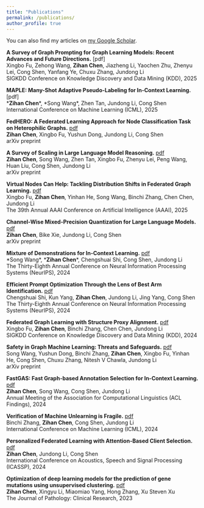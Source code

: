 ```yaml
---
title: "Publications"
permalink: /publications/
author_profile: true
---
```

You can also find my articles on [my Google Scholar](https://scholar.google.com/citations?user=ylbrk-oAAAAJ).

**A Survey of Graph Prompting for Graph Learning Models: Recent Advances and Future Directions.** [pdf]<br>
Xingbo Fu, Zehong Wang, **Zihan Chen**, Jiazheng Li, Yaochen Zhu, Zhenyu Lei, Cong Shen, Yanfang Ye, Chuxu Zhang, Jundong Li<br>
SIGKDD Conference on Knowledge Discovery and Data Mining (KDD), 2025

**MAPLE: Many-Shot Adaptive Pseudo-Labeling for In-Context Learning.** [pdf]<br>
\***Zihan Chen**\*, \*Song Wang\*, Zhen Tan, Jundong Li, Cong Shen<br>
International Conference on Machine Learning (ICML), 2025

**FedHERO: A Federated Learning Approach for Node Classification Task on Heterophilic Graphs.** [pdf](https://arxiv.org/abs/2504.21206)<br>
**Zihan Chen**, Xingbo Fu, Yushun Dong, Jundong Li, Cong Shen<br>
arXiv preprint

**A Survey of Scaling in Large Language Model Reasoning.** [pdf](https://arxiv.org/abs/2504.02181)<br>
**Zihan Chen**, Song Wang, Zhen Tan, Xingbo Fu, Zhenyu Lei, Peng Wang, Huan Liu, Cong Shen, Jundong Li<br>
arXiv preprint

**Virtual Nodes Can Help: Tackling Distribution Shifts in Federated Graph Learning.** [pdf](https://arxiv.org/abs/2412.19229)<br>
Xingbo Fu, **Zihan Chen**, Yinhan He, Song Wang, Binchi Zhang, Chen Chen, Jundong Li<br> 
The 39th Annual AAAI Conference on Artificial Intelligence (AAAI), 2025

**Channel-Wise Mixed-Precision Quantization for Large Language Models.** [pdf](https://arxiv.org/pdf/2410.13056)<br>
**Zihan Chen**, Bike Xie, Jundong Li, Cong Shen<br>
arXiv preprint

**Mixture of Demonstrations for In-Context Learning.** [pdf](https://openreview.net/pdf?id=uqxSLoCw3K)<br>
\*Song Wang\*, \***Zihan Chen**\*, Chengshuai Shi, Cong Shen, Jundong Li<br>
The Thirty-Eighth Annual Conference on Neural Information Processing Systems (NeurIPS), 2024

**Efficient Prompt Optimization Through the Lens of Best Arm Identification.** [pdf](https://openreview.net/pdf?id=FLNnlfBGMo)<br>
Chengshuai Shi, Kun Yang, **Zihan Chen**, Jundong Li, Jing Yang, Cong Shen<br>
The Thirty-Eighth Annual Conference on Neural Information Processing Systems (NeurIPS), 2024 

**Federated Graph Learning with Structure Proxy Alignment.** [pdf](https://arxiv.org/abs/2408.09393)<br>
Xingbo Fu, **Zihan Chen**, Binchi Zhang, Chen Chen, Jundong Li<br>
SIGKDD Conference on Knowledge Discovery and Data Mining (KDD), 2024

**Safety in Graph Machine Learning: Threats and Safeguards.** [pdf](https://arxiv.org/abs/2405.11034)<br>
Song Wang, Yushun Dong, Binchi Zhang, **Zihan Chen**, Xingbo Fu, Yinhan He, Cong Shen, Chuxu Zhang, Nitesh V Chawla, Jundong Li<br>
arXiv preprint

**FastGAS: Fast Graph-based Annotation Selection for In-Context Learning.** [pdf](https://arxiv.org/abs/2406.03730)<br>
**Zihan Chen**, Song Wang, Cong Shen, Jundong Li<br>
Annual Meeting of the Association for Computational Linguistics (ACL Findings), 2024 

**Verification of Machine Unlearning is Fragile.** [pdf](https://openreview.net/pdf/53e24204bd6b94f64e8d6b6230c4116e2273270f.pdf)<br>
Binchi Zhang, **Zihan Chen**, Cong Shen, Jundong Li<br>
International Conference on Machine Learning (ICML), 2024

**Personalized Federated Learning with Attention-Based Client Selection.** [pdf](https://ieeexplore.ieee.org/stamp/stamp.jsp?arnumber=10447362)<br>
**Zihan Chen**, Jundong Li, Cong Shen<br>
International Conference on Acoustics, Speech and Signal Processing (ICASSP), 2024

**Optimization of deep learning models for the prediction of gene mutations using unsupervised clustering.** [pdf](https://pathsocjournals.onlinelibrary.wiley.com/doi/pdfdirect/10.1002/cjp2.302)<br>
**Zihan Chen**, Xingyu Li, Miaomiao Yang, Hong Zhang, Xu Steven Xu<br>
The Journal of Pathology: Clinical Research, 2023
